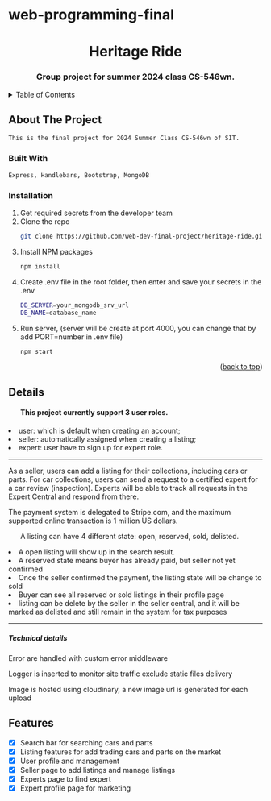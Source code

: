 # web-programming-final

<div align="center">
  <h1 align="center">Heritage Ride</h1>
  <h3 align="center">Group project for summer 2024 class CS-546wn.</h3>
  <p align="center">
  </p>
</div>

<details>
  <summary>Table of Contents</summary>
  <ol>
    <li>
      <a href="#about-the-project">About The Project</a>
      <ul>
        <li><a href="#built-with">Built With</a></li>
        <li><a href="#features">Features</a></li>
      </ul>
    </li>
    <li>
      <a href="#getting-started">Getting Started</a>
      <ul>
        <li><a href="#prerequisites">Prerequisites</a></li>
        <li><a href="#installation">Installation</a></li>
        <li><a href="#details">Prerequisites</a></li>
      </ul>
    </li>

  </ol>
</details>

## About The Project

    This is the final project for 2024 Summer Class CS-546wn of SIT.

### Built With

    Express, Handlebars, Bootstrap, MongoDB

### Installation

1. Get required secrets from the developer team
2. Clone the repo
   ```sh
   git clone https://github.com/web-dev-final-project/heritage-ride.git
   ```
3. Install NPM packages
   ```sh
   npm install
   ```
4. Create .env file in the root folder, then enter and save your secrets in the .env
   ```sh
   DB_SERVER=your_mongodb_srv_url
   DB_NAME=database_name
   ```
5. Run server, (server will be create at port 4000, you can change that by add PORT=number in .env file)
   ```sh
   npm start
   ```

<p align="right">(<a href="#readme-top">back to top</a>)</p>

## Details

<ul><h4>This project currently support 3 user roles.</h4></ul>
    <li>user: which is default when creating an account;</li>
    <li>seller: automatically assigned when creating a listing;</li>
    <li>expert: user have to sign up for expert role.</li>
<hr />
As a seller, users can add a listing for their collections, including cars or parts. For car collections, users can send a request to a certified expert for a car review (inspection). Experts will be able to track all requests in the Expert Central and respond from there.

The payment system is delegated to Stripe.com, and the maximum supported online transaction is 1 million US dollars.

<ul>A listing can have 4 different state: open, reserved, sold, delisted.</ul>
<li>A open listing will show up in the search result.</li>
<li>A reserved state means buyer has already paid, but seller not yet confirmed</li>
<li>Once the seller confirmed the payment, the listing state will be change to sold</li>
<li>Buyer can see all reserved or sold listings in their profile page</li>
<li>listing can be delete by the seller in the seller central, and it will be marked as delisted and still remain in the system for tax purposes</li>

<hr/>
<h5>Technical details</h5>
<p>Error are handled with custom error middleware</p>
<p>Logger is inserted to monitor site traffic exclude static files delivery</p>
<p>Image is hosted using cloudinary, a new image url is generated for each upload</p>

## Features

- [x] Search bar for searching cars and parts
- [x] Listing features for add trading cars and parts on the market
- [x] User profile and management
- [x] Seller page to add listings and manage listings
- [x] Experts page to find expert
- [x] Expert profile page for marketing
